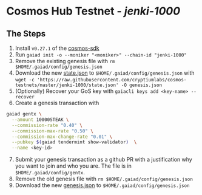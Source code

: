 # Cosmos Hub Testnet - *jenki-1000*

## The Steps

1. Install `v0.27.1` of the [cosmos-sdk](https://github.com/cosmos/cosmos-sdk)
2. Run `gaiad init -o --moniker "<moniker>" --chain-id "jenki-1000"`
3. Remove the existing genesis file with `rm $HOME/.gaiad/config/genesis.json`
4. Download the new [state.json](state.json) to `$HOME/.gaiad/config/genesis.json` with `wget -c 'https://raw.githubusercontent.com/cryptiumlabs/cosmos-testnets/master/jenki-1000/state.json' -O genesis.json`
5. (Optionally) Recover your GoS key with `gaiacli keys add <key-name> --recover`
6. Create a genesis transaction with
```bash
gaiad gentx \
  --amount 10000STEAK \
  --commission-rate "0.40" \
  --commission-max-rate "0.50" \
  --commission-max-change-rate "0.01" \
  --pubkey $(gaiad tendermint show-validator)  \
  --name <key-id>
```
7. Submit your genesis transaction as a github PR with a justification why you want to join and who you are. The file is in `$HOME/.gaiad/config/gentx`.
8. Remove the old genesis file with `rm $HOME/.gaiad/config/genesis.json`
9. Download the new [genesis.json](genesis.json) to `$HOME/.gaiad/config/genesis.json`

